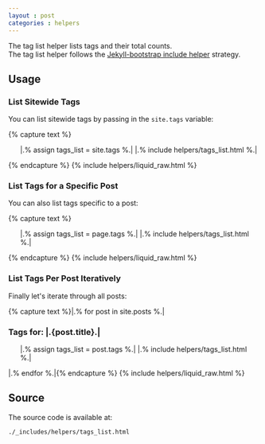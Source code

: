 ```yaml
---
layout : post
categories : helpers
---
```


The tag list helper lists tags and their total counts.   
The tag list helper follows the [Jekyll-bootstrap include helper](/api/bootstrap-api.html) strategy.

## Usage

### List Sitewide Tags

You can list sitewide tags by passing in the `site.tags` variable:

{% capture text %}<ul>
  |.% assign tags_list = site.tags %.|
  |.% include helpers/tags_list.html %.|
</ul>{% endcapture %}
{% include helpers/liquid_raw.html %}

### List Tags for a Specific Post

You can also list tags specific to a post:

{% capture text %}<ul>
  |.% assign tags_list = page.tags %.|
  |.% include helpers/tags_list.html %.|
</ul>{% endcapture %}
{% include helpers/liquid_raw.html %}

### List Tags Per Post Iteratively

Finally let's iterate through all posts:

{% capture text %}|.% for post in site.posts %.|
  <h3>Tags for: |.{post.title}.|</h3>  
  <ul>
    |.% assign tags_list = post.tags %.|  
    |.% include helpers/tags_list.html %.|
  </ul>
|.% endfor %.|{% endcapture %}
{% include helpers/liquid_raw.html %}

## Source

The source code is available at:
    
    ./_includes/helpers/tags_list.html
    

